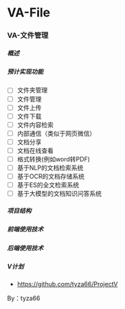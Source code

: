 # VA-File
### VA-文件管理

##### 概述

##### 预计实现功能
- [ ] 文件夹管理
- [ ] 文件管理
- [ ] 文件上传
- [ ] 文件下载
- [ ] 文件内容检索
- [ ] 内部通信（类似于网页微信）
- [ ] 文档分享
- [ ] 文档在线查看
- [ ] 格式转换(例如word转PDF)
- [ ] 基于NLP的文档检索系统
- [ ] 基于OCR的文档存储系统
- [ ] 基于ES的全文检索系统
- [ ] 基于大模型的文档知识问答系统

##### 项目结构

##### 前端使用技术

##### 后端使用技术

##### V计划
- https://github.com/tyza66/ProjectV

By：tyza66
